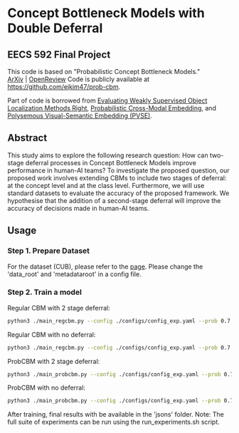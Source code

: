 # Concept Bottleneck Models with Double Deferral 
## EECS 592 Final Project

This code is based on "Probabilistic Concept Bottleneck Models."<br>
[ArXiv](https://arxiv.org/abs/2306.01574) | [OpenReview](https://openreview.net/forum?id=yOxy3T0d6e)
Code is publicly available at https://github.com/ejkim47/prob-cbm.

Part of code is borrowed from [Evaluating Weakly Supervised Object Localization Methods Right](https://github.com/clovaai/wsolevaluation), [Probabilistic Cross-Modal Embedding](https://github.com/naver-ai/pcme), and [Polysemous Visual-Semantic Embedding (PVSE)](https://github.com/yalesong/pvse).


## Abstract
This study aims to explore the following research question: How can two-stage deferral processes in Concept Bottleneck Models improve performance in human-AI teams? To investigate the proposed question, our proposed work involves extending CBMs to include two stages of deferral: at the concept level and at the class level. Furthermore, we will use standard datasets to evaluate the accuracy of the proposed framework. We hypothesise that the addition of a second-stage deferral will improve the accuracy of decisions made in human-AI teams.


## Usage

### Step 1. Prepare Dataset

For the dataset (CUB), please refer to the [page](https://github.com/yewsiang/ConceptBottleneck).
Please change the 'data_root' and 'metadataroot' in a config file.

### Step 2. Train a model

Regular CBM with 2 stage deferral:
```bash
python3 ./main_regcbm.py --config ./configs/config_exp.yaml --prob 0.7 --alpha 0.4
```

Regular CBM with no deferral:
```bash
python3 ./main_regcbm.py --config ./configs/config_exp.yaml --prob 0.7 --alpha 0.4 --nodeferral
```

ProbCBM with 2 stage deferral:
```bash
python3 ./main_probcbm.py --config ./configs/config_exp.yaml --prob 0.7 --alpha 0.4
```

ProbCBM with no deferral:
```bash
python3 ./main_probcbm.py --config ./configs/config_exp.yaml --prob 0.7 --alpha 0.4 --nodeferral
```

After training, final results with be available in the 'jsons' folder. 
Note: The full suite of experiments can be run using the run_experiments.sh script. 
